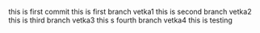 this is first commit
this is first branch vetka1
this is second branch vetka2
this is third branch vetka3
this s fourth branch vetka4
this is testing